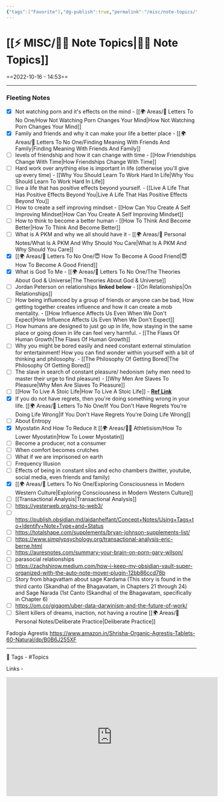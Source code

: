 ```yaml
---
{"tags":["Favorite"],"dg-publish":true,"permalink":"/misc/note-topics/","dgPassFrontmatter":true,"noteIcon":"1","created":"2023-11-14T21:08:36.493+05:30","updated":"2023-12-16T04:16:20.569+05:30"}
---
```


# [[⚡ MISC/✍🏻 Note Topics\|✍🏻 Note Topics]]
==2022-10-16 - 14:53==

---
### Fleeting Notes
- [x] Not watching porn and it's effects on the mind - [[🌍 Areas/📧  Letters To No One/How Not Watching Porn Changes Your Mind\|How Not Watching Porn Changes Your Mind]]
- [x] Family and friends and why it can make your life a better place - [[🌍 Areas/📧  Letters To No One/Finding Meaning With Friends And Family\|Finding Meaning With Friends And Family]]
- [ ] levels of friendship and how it can change with time - [[How Friendships Change With Time\|How Friendships Change With Time]]
- [ ] Hard work over anything else is important in life (otherwise you'll give up every time) - [[Why You Should Learn To Work Hard In Life\|Why You Should Learn To Work Hard In Life]]
- [ ] live a life that has positive effects beyond yourself. - [[Live A Life That Has Positive Effects Beyond You\|Live A Life That Has Positive Effects Beyond You]]
- [ ] How to create a self improving mindset - [[How Can You Create A Self Improving Mindset\|How Can You Create A Self Improving Mindset]]
- [ ] How to think to become a better human - [[How To Think And Become Better\|How To Think And Become Better]]
- [ ] What is A PKM and why we all should have it - [[🌍 Areas/📧 Personal Notes/What Is A PKM And Why Should You Care\|What Is A PKM And Why Should You Care]]
- [x] [[🌍 Areas/📧  Letters To No One/😇 How To Become A Good Friend\|😇 How To Become A Good Friend]]
- [x] What is God To Me - [[🌍 Areas/📧  Letters To No One/The Theories About God & Universe\|The Theories About God & Universe]]
- [ ] Jordan Peterson on relationships **linked below** - [[On Relationships\|On Relationships]]
- [ ] How being influenced by a group of friends or anyone can be bad, How getting together creates influence and how it can create a mob mentality. - [[How Influence Affects Us Even When We Don't Expect\|How Influence Affects Us Even When We Don't Expect]]
- [ ] How humans are designed to just go up in life, how staying in the same place or going down in life can feel very harmful. - [[The Flaws Of Human Growth\|The Flaws Of Human Growth]]
- [ ] Why you might be bored easily and need constant external stimulation for entertainment! How you can find wonder within yourself with a bit of thinking and philosophy. - [[The Philosophy Of Getting Bored\|The Philosophy Of Getting Bored]]
- [ ] The slave in search of constant pleasure/ hedonism (why men need to master their urge to find pleasure) - [[Why Men Are Slaves To Pleasure\|Why Men Are Slaves To Pleasure]]
- [ ] [[How To Live A Stoic Life\|How To Live A Stoic Life]] - **<a href="https://keveducate.com/how-to-live-a-stoic-life/">Ref Link</a>**
- [x] If you do not have regrets, then you're doing something wrong in your life. [[🌍 Areas/📧  Letters To No One/If You Don't Have Regrets You're Doing Life Wrong\|If You Don't Have Regrets You're Doing Life Wrong]]
- [ ] About Entropy
- [x] Myostatin And How To Reduce It [[🌍 Areas/💪🏼 Athletisism/How To Lower Myostatin\|How To Lower Myostatin]]
- [ ] Become a producer, not a consumer
- [ ] When comfort becomes crutches
- [ ] What if we are imprisoned on earth
- [ ] Frequency Illusion
- [ ] Effects of being in constant silos and echo chambers (twitter, youtube, social media, even friends and family)
- [x] [[🌍 Areas/📧  Letters To No One/Exploring Consciousness in Modern Western Culture\|Exploring Consciousness in Modern Western Culture]]
- [ ] [[Transactional Analysis\|Transactional Analysis]]
- [ ] https://yesterweb.org/no-to-web3/
- [ ] https://publish.obsidian.md/aidanhelfant/Concept+Notes/Using+Tags+to+Identify+Note+Type+and+Status
- [ ] https://totalshape.com/supplements/bryan-johnson-supplements-list/
- [ ] https://www.simplypsychology.org/transactional-analysis-eric-berne.html
- [ ] https://auresnotes.com/summary-your-brain-on-porn-gary-wilson/
- [ ] parasocial relationships
- [ ] https://zachshirow.medium.com/how-i-keep-my-obsidian-vault-super-organized-with-the-auto-note-mover-plugin-12bb86ccd78b
- [ ] Story from bhagvattam about sage Kardama (This story is found in the third canto (Skandha) of the Bhagavatam, in Chapters 21 through 24) and Sage Narada (1st Canto (Skandha) of the Bhagavatam, specifically in Chapter 6)
- [ ] https://om.co/gigaom/uber-data-darwinism-and-the-future-of-work/
- [ ] Silent killers of dreams, inaction, not having a routine [[🌍 Areas/📧 Personal Notes/Deliberate Practice\|Deliberate Practice]]

Fadogia Agrestis
https://www.amazon.in/Shrisha-Organic-Agrestis-Tablets-60-Natural/dp/B0B6J255XF

---
 🧶 Tags - #Topics

 Links -
  <iframe width="560" height="315" src="https://www.youtube.com/embed/iMZlC3wbt2w" title="YouTube video player" frameborder="0" allow="accelerometer; autoplay; clipboard-write; encrypted-media; gyroscope; picture-in-picture" allowfullscreen></iframe>